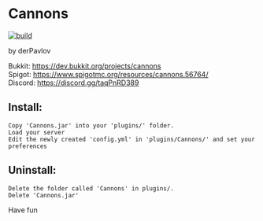 Cannons
=======
[![build](https://github.com/tadhunt/Cannons/actions/workflows/build.yml/badge.svg?branch=2.5.13-mcpd)](https://github.com/tadhunt/Cannons/actions/workflows/build.yml)

by derPavlov

Bukkit: https://dev.bukkit.org/projects/cannons  
Spigot: https://www.spigotmc.org/resources/cannons.56764/  
Discord: https://discord.gg/taqPnRD389

Install:
---------------

    Copy 'Cannons.jar' into your 'plugins/' folder.
    Load your server
    Edit the newly created 'config.yml' in 'plugins/Cannons/' and set your preferences


Uninstall:
-----------------

    Delete the folder called 'Cannons' in plugins/.
    Delete 'Cannons.jar'

Have fun

